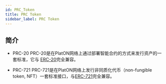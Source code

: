 ```yaml
---
id: PRC_Token
title: PRC Token
sidebar_label: PRC Token
---
```

## 简介

- PRC-20
  PRC-20是在PlatON网络上通过部署智能合约的方式来发行资产的一套标准，它与 [ERC-20](https://github.com/ethereum/EIPs/blob/master/EIPS/eip-20.md)完全兼容。

- PRC-721
  PRC-721是在PlatON网络上发行非同质化代币（non-fungible token, NFT）一套标准接口，与[ERC-721](https://github.com/ethereum/EIPs/blob/master/EIPS/eip-721.md)完全兼容。
